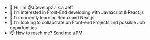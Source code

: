 - 👋 Hi, I’m @JDevelopz a.k.a Jeff
- 👀 I’m interested in Front-End developing with JavaScript & React.js
- 🌱 I’m currently learning Redux and Next.js
- 💞️ I’m looking to collaborate on Front-end Projects and possible Job opportunities. 
- 📫 How to reach me? Send me a PM. 

<!---
JDevelopz/JDevelopz is a ✨ special ✨ repository because its `README.md` (this file) appears on your GitHub profile.
You can click the Preview link to take a look at your changes.
--->
